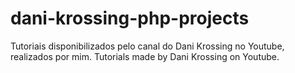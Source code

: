 # dani-krossing-php-projects
Tutoriais disponibilizados pelo canal do Dani Krossing no Youtube, realizados por mim. Tutorials made by Dani Krossing on Youtube.
